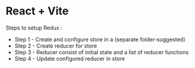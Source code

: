 # React + Vite

Steps to setup Redux :
- Step 1 - Create and configure store in a (separate  folder-suggested)
- Step 2 - Create reducer for store
- Step 3 - Reducer consist of initial state and a list of reducer functions
- Step 4 - Update configured reducer in store